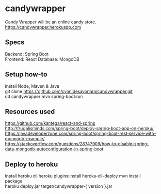 # candywrapper
Candy Wrapper will be an online candy store.  
https://candywrapper.herokuapp.com  

## Specs
Backend: Spring Boot  
Frontend: React
Database: MongoDB

## Setup how-to
install Node, Maven & Java  
git clone https://github.com/cyanidesayonara/candywrapper.git    
cd candywrapper
mvn spring-boot:run

## Resources used  
https://github.com/kantega/react-and-spring  
http://frugalisminds.com/spring-boot/deploy-spring-boot-app-on-heroku/  
https://javadeveloperzone.com/spring-boot/spring-boot-rest-service-with-mongodb-example/  
https://stackoverflow.com/questions/28747909/how-to-disable-spring-data-mongodb-autoconfiguration-in-spring-boot  

## Deploy to heroku
install heroku cli
heroku plugins:install heroku-cli-deploy
mvn install package  
heroku deploy:jar target/candywrapper-{ version }.jar  